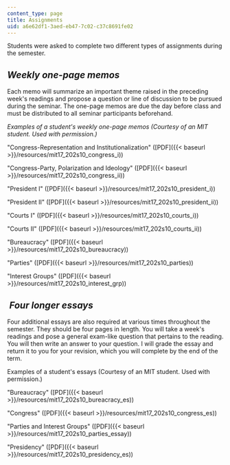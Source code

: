 ```yaml
---
content_type: page
title: Assignments
uid: a6e62df1-3aed-eb47-7c02-c37c8691fe02
---
```


Students were asked to complete two different types of assignments during the semester.

_Weekly one-page memos_ 
------------------------

Each memo will summarize an important theme raised in the preceding week's readings and propose a question or line of discussion to be pursued during the seminar. The one-page memos are due the day before class and must be distributed to all seminar participants beforehand.

_Examples of a student's weekly one-page memos (Courtesy of an MIT student. Used with permission.)_

"Congress-Representation and Institutionalization" ([PDF]({{< baseurl >}}/resources/mit17_202s10_congress_i))

"Congress-Party, Polarization and Ideology" ([PDF]({{< baseurl >}}/resources/mit17_202s10_congress_ii))

"President I" ([PDF]({{< baseurl >}}/resources/mit17_202s10_president_i))

"President II" ([PDF]({{< baseurl >}}/resources/mit17_202s10_president_ii))

"Courts I" ([PDF]({{< baseurl >}}/resources/mit17_202s10_courts_i))

"Courts II" ([PDF]({{< baseurl >}}/resources/mit17_202s10_courts_ii))

"Bureaucracy" ([PDF]({{< baseurl >}}/resources/mit17_202s10_bureaucracy))

"Parties" ([PDF]({{< baseurl >}}/resources/mit17_202s10_parties))

"Interest Groups" ([PDF]({{< baseurl >}}/resources/mit17_202s10_interest_grp))

 _**Four longer essays**_
-------------------------

Four additional essays are also required at various times throughout the semester. They should be four pages in length. You will take a week's readings and pose a general exam-like question that pertains to the reading. You will then write an answer to your question. I will grade the essay and return it to you for your revision, which you will complete by the end of the term.

  
Examples of a student's essays (Courtesy of an MIT student. Used with permission.)  

"Bureaucracy" ([PDF]({{< baseurl >}}/resources/mit17_202s10_bureacracy_es))

"Congress" ([PDF]({{< baseurl >}}/resources/mit17_202s10_congress_es))

"Parties and Interest Groups" ([PDF]({{< baseurl >}}/resources/mit17_202s10_parties_essay))

"Presidency" ([PDF]({{< baseurl >}}/resources/mit17_202s10_presidency_es))